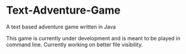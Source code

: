 # Text-Adventure-Game
A text based adventure game written in Java

This game is currently under development and is meant to be played in command line.
Currently working on better file visibility.
